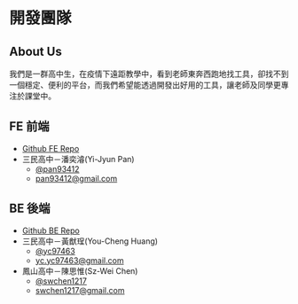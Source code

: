 # 開發團隊

## About Us

我們是一群高中生，在疫情下遠距教學中，看到老師東奔西跑地找工具，卻找不到一個穩定、便利的平台，而我們希望能透過開發出好用的工具，讓老師及同學更專注於課堂中。

## FE 前端

* [Github FE Repo](https://github.com/smhs-os-project/cscheckin-fe)
* 三民高中－潘奕濬\(Yi-Jyun Pan\)
  * [@pan93412](https://github.com/pan93412)
  * [pan93412@gmail.com](mailto:pan93412@gmail.com)

## BE 後端

* [Github BE Repo](https://github.com/smhs-os-project/cscheckin-be)
* 三民高中－黃猷珵\(You-Cheng Huang\)
  * [@yc97463](https://github.com/yc97463)
  * [yc.yc97463@gmail.com](mailto:yc.yc97463@gmail.com)
* 鳳山高中－陳思惟\(Sz-Wei Chen\)
  * [@swchen1217](https://github.com/swchen1217)
  * [swchen1217@gmail.com](mailto:swchen1217@gmail.com)


